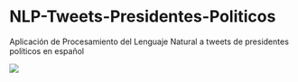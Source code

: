# NLP-Tweets-Presidentes-Politicos
Aplicación de Procesamiento del Lenguaje Natural a tweets de presidentes políticos en español


![](pablo.gif)
